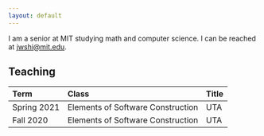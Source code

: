 ```yaml
---
layout: default
---
```


I am a senior at MIT studying math and computer science.
I can be reached at <jwshi@mit.edu>. 

## Teaching

| Term | Class | Title |
|:---|:--- |:---|
| Spring 2021 | Elements of Software Construction | UTA |
| Fall 2020   | Elements of Software Construction | UTA  |
